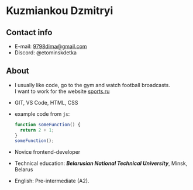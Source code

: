 # Kuzmiankou Dzmitryi

## Contact info

- E-mail: 9798dima@gmail.com
- Discord: @etominskdetka

## About

- I usually like code, go to the gym and watch football broadcasts.<br/>
  I want to work for the website [sports.ru](https://www.sports.ru/)

- GIT, VS Code, HTML, CSS

- example code from `js`:

  ```javascript
  function someFunction() {
    return 2 + 1;
  }
  someFunction();
  ```

- Novice frontend-developer

- Technical education: **_Belarusian National Technical University_**,
  Minsk, Belarus

- English: Pre-intermediate (A2).
